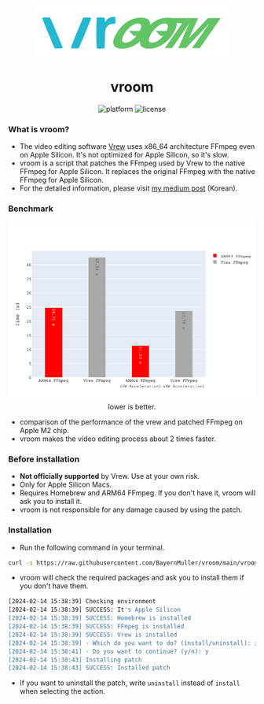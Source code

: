 <p align="center">
    <img src="res/vroom.png" width="400"/>
</p>

<span align="center">

# vroom

</span>

<p align="center">
    <img src="https://img.shields.io/badge/platform-Apple Silicon-000000?style=flat&logo=apple" alt="platform">
    <img src="https://img.shields.io/github/license/BayernMuller/vroom" alt="license">
</p>

### What is vroom?
* The video editing software [Vrew](https://vrew.voyagerx.com/en/) uses x86_64 architecture FFmpeg even on Apple Silicon. It's not optimized for Apple Silicon, so it's slow.
* vroom is a script that patches the FFmpeg used by Vrew to the native FFmpeg for Apple Silicon. It replaces the original FFmpeg with the native FFmpeg for Apple Silicon.
* For the detailed information, please visit [my medium post](https://medium.com/@bayernmuller/vrew-웹-기반-영상-편집-앱-분석-그리고-더-빠르게-만들기-5a7805588c74) (Korean).

### Benchmark
<p align="center">
    <img src="res/plot.png" width="700"/><br/>
    lower is better.
</p>

* comparison of the performance of the vrew and patched FFmpeg on Apple M2 chip.
* vroom makes the video editing process about 2 times faster.

### Before installation
- **Not officially supported** by Vrew. Use at your own risk.
- Only for Apple Silicon Macs.
- Requires Homebrew and ARM64 FFmpeg. If you don't have it, vroom will ask you to install it.
- vroom is not responsible for any damage caused by using the patch.

### Installation

* Run the following command in your terminal.
```bash
curl -s https://raw.githubusercontent.com/BayernMuller/vroom/main/vroom.sh | bash
```

* vroom will check the required packages and ask you to install them if you don't have them.

```bash
[2024-02-14 15:38:39] Checking environment
[2024-02-14 15:38:39] SUCCESS: It's Apple Silicon
[2024-02-14 15:38:39] SUCCESS: Homebrew is installed
[2024-02-14 15:38:39] SUCCESS: FFmpeg is installed
[2024-02-14 15:38:39] SUCCESS: Vrew is installed
[2024-02-14 15:38:39] - Which do you want to do? (install/uninstall): install
[2024-02-14 15:38:41] - Do you want to continue? (y/n): y
[2024-02-14 15:38:43] Installing patch
[2024-02-14 15:38:43] SUCCESS: Installed patch
```

* If you want to uninstall the patch, write `uninstall` instead of `install` when selecting the action.